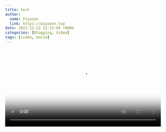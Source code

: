 ```yaml
---
title: test
author:
  name: Piyazon
  link: https://piyazon.top
date: 2021-12-21 12:32:00 +0800
categories: [Blogging, Video]
tags: [video, movie]
---
```



<video  playsinline x-webkit-airplay controls poster="https://git.lug.ustc.edu.cn/flame3/images/-/raw/main/movie/iron-man-1.jpg" wxv="wxv_2187726811281883139" src="https://mpvideo.qpic.cn/0bc3x4adqaaadeah4j6aj5qvbp6dhc7qaoaa.f10002.mp4?dis_k=2d21d456475b901b43db201e239a5e2d&dis_t=1640062315">

<track kind="captions" label="English" src="https://piyazon.top/storage/assets/subtitles/iron-man-1-en.vtt" srclang="en">
<track kind="captions" label="汉语" src="https://piyazon.top/storage/assets/subtitles/iron-man-1-cn.vtt" srclang="zh-CN"> 
</video>

<style>
    video{
        width: 100%;
    }
</style>